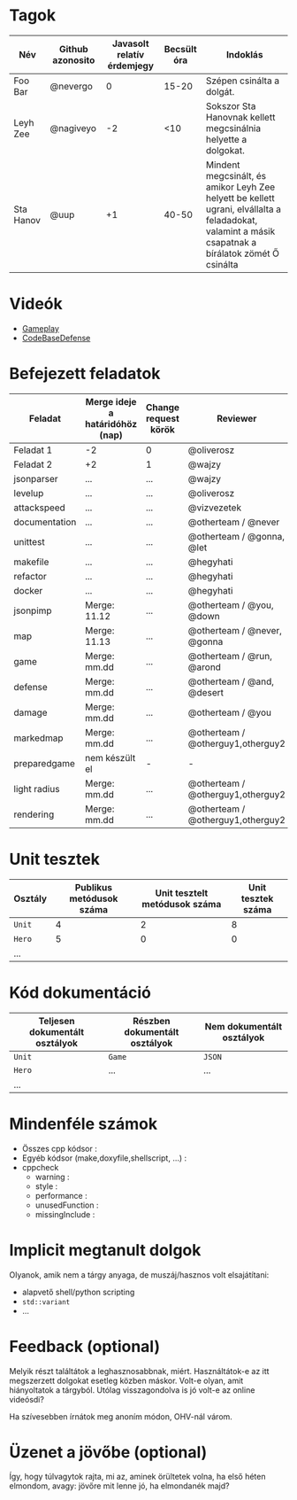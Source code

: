 # Tagok

| Név | Github azonosito  | Javasolt relatív érdemjegy | Becsült óra | Indoklás  | 
| --- | ---- | --- | ------------------ | --------- |
| Foo Bar | @nevergo | 0 | 15-20 | Szépen csinálta a dolgát. |
| Leyh Zee | @nagiveyo | -2 | <10 | Sokszor Sta Hanovnak kellett megcsinálnia helyette a dolgokat. |
| Sta Hanov | @uup | +1 | 40-50 | Mindent megcsinált, és amikor Leyh Zee helyett be kellett ugrani, elvállalta a feladadokat, valamint a másik csapatnak a bírálatok zömét Ő csinálta |


# Videók

 - [Gameplay](/videos/gameplay.mp4)
 - [CodeBaseDefense](/videos/codebasedefense.mp4)

# Befejezett feladatok

| Feladat | Merge ideje a határidóhöz (nap) | Change request körök | Reviewer | 
| ------- | ------------------------------- | -------------------- | -------- |
| Feladat 1 | -2 | 0 | @oliverosz | 
| Feladat 2 | +2 | 1 | @wajzy |
| jsonparser | ... | ... | @wajzy |
| levelup | ... | ... | @oliverosz |
| attackspeed | ... | ... | @vizvezetek |
| documentation | ... | ... | @otherteam / @never |
| unittest | ... | ... | @otherteam / @gonna, @let |
| makefile | ... | ... | @hegyhati |
| refactor | ... | ... | @hegyhati |
| docker | ... | ... | @hegyhati |
| jsonpimp | Merge: 11.12 | ... | @otherteam / @you, @down |
| map | Merge: 11.13 | ... | @otherteam / @never, @gonna |
| game | Merge: mm.dd | ... | @otherteam / @run, @arond |
| defense | Merge: mm.dd | ... | @otherteam / @and, @desert |
| damage | Merge: mm.dd | ... | @otherteam / @you  |
| markedmap | Merge: mm.dd | ... | @otherteam / @otherguy1,otherguy2 |
| preparedgame | nem készült el | - | -
| light radius | Merge: mm.dd | ... | @otherteam / @otherguy1,otherguy2 |
| rendering | Merge: mm.dd | ... | @otherteam / @otherguy1,otherguy2 |

# Unit tesztek

| Osztály | Publikus metódusok száma | Unit tesztelt metódusok száma | Unit tesztek száma |
| --- | --- | --- | --- |
| `Unit` | 4 | 2 | 8 |
| `Hero` | 5 | 0 | 0 | 
| ... |

# Kód dokumentáció

| Teljesen dokumentált osztályok | Részben dokumentált osztályok | Nem dokumentált osztályok |
| --- | --- | --- | 
| `Unit` | `Game` | `JSON` | 
| `Hero` | ... | ... |  
| ... |


# Mindenféle számok

 - Összes cpp kódsor :
 - Egyéb kódsor (make,doxyfile,shellscript, ...) :
 - cppcheck
   - warning :
   - style :
   - performance :
   - unusedFunction : 
   - missingInclude : 
 
# Implicit megtanult dolgok
Olyanok, amik nem a tárgy anyaga, de muszáj/hasznos volt elsajátítani:
 - alapvető shell/python scripting
 - `std::variant`
 - ...

# Feedback (optional)
 
Melyik részt találtátok a leghasznosabbnak, miért. Használtátok-e az itt megszerzett dolgokat esetleg közben máskor. Volt-e olyan, amit hiányoltatok a tárgyból. Utólag visszagondolva is jó volt-e az online videósdi?

Ha szívesebben írnátok meg anoním módon, OHV-nál várom.

# Üzenet a jövőbe (optional)

Így, hogy túlvagytok rajta, mi az, aminek örültetek volna, ha első héten elmondom, avagy: jövőre mit lenne jó, ha elmondanék majd?